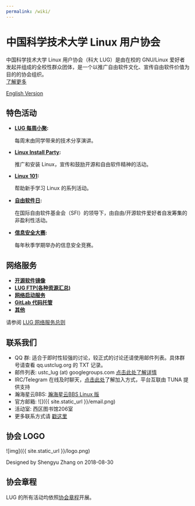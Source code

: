 ```yaml
---
permalink: /wiki/
---
```


# 中国科学技术大学 Linux 用户协会

中国科学技术大学 Linux 用户协会（科大 LUG）是由在校的 GNU/Linux 爱好者发起并组成的全校性群众团体，是一个以推广自由软件文化、宣传自由软件价值为目的的协会组织。  
[了解更多](intro.md)

[English Version](intro_english.md)

## 特色活动

* **[LUG 每周小聚](/wiki/lug/events/weeklyparty):**

  每周末由同学带来的技术分享演讲。

* **[Linux Install Party](/wiki/lug/events/lip):**

  推广和安装 Linux，宣传和鼓励开源和自由软件精神的活动。

* **[Linux 101](/wiki/lug/events/101):**

  帮助新手学习 Linux 的系列活动。

* **[自由软件日](/wiki/lug/events/sfd):**

  在国际自由软件基金会（SFI）的领导下，由自由/开源软件爱好者自发筹集的非盈利性活动。

* **[信息安全大赛](/wiki/lug/events/hackergame):**

  每年秋季学期举办的信息安全竞赛。

## 网络服务

* **[开源软件镜像](/wiki/lug/services/mirrors)**
* **[LUG FTP(各种资源汇总)](/wiki/lug/services/ftp)**
* **[网络启动服务](/wiki/lug/services/pxe)**
* **[GitLab 代码托管](/wiki/lug/services/gitlab)**
* **[其他](/wiki/lug/services)**

请参阅 [LUG 网络服务总则](/wiki/lug/services/rules)

## 联系我们

* QQ 群: 适合于即时性较强的讨论，较正式的讨论还请使用邮件列表。具体群号请查看 qq.ustclug.org 的 TXT 记录。
* 邮件列表: ustc_lug (at) googlegroups.com [点击此处了解详情](/wiki/lug/mailinglist)
* IRC/Telegram 在线及时聊天，[点击此处](/wiki/lug/contact)了解加入方式，平台互联由 TUNA 提供支持
* 瀚海星云BBS: [瀚海星云BBS Linux 版](https://bbs.ustc.edu.cn/cgi/bbsdoc?board=Linux)
* 官方邮箱: ![]({{ site.static_url }}/email.png)
* 活动室: 西区图书馆206室
* 更多联系方式请 [戳这里](/wiki/lug/contact)

## 协会 LOGO

![img]({{ site.static_url }}/logo.png)

Designed by Shengyu Zhang on 2018-08-30

## 协会章程

LUG 的所有活动均依照[协会章程](https://ftp.lug.ustc.edu.cn/%E7%A4%BE%E5%9B%A2%E7%AE%A1%E7%90%86/%E7%AB%A0%E7%A8%8B/2019-%E7%AB%A0%E7%A8%8B.pdf)开展。
